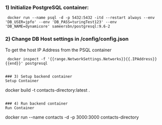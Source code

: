 ### 1) Initialize PostgreSQL container:
```
 docker run --name psql -d -p 5432:5432 -itd --restart always --env 'DB_USER=jpfo' --env 'DB_PASS=turingTest123' --env 'DB_NAME=dynamicore' sameersbn/postgresql:9.6-2

```

### 2) Change DB Host settings in /config/config.json
To get the host IP Address from the PSQL container
```
 docker inspect -f '{{range.NetworkSettings.Networks}}{{.IPAddress}}{{end}}' postgresql 

```

```

### 3) Setup backend container
Setup Container
```
 docker build -t contacts-directory:latest .

```

### 4) Run backend container
Run Container
```
docker run --name contacts -d -p 3000:3000 contacts-directory
```